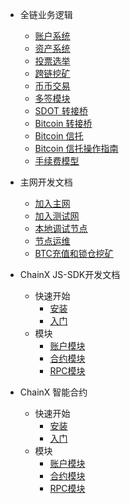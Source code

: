 - 全链业务逻辑

  - [账户系统](/zh-cn/account-system.md)
  - [资产系统](/zh-cn/asset-system.md)
  - [投票选举](/zh-cn/vote.md)
  - [跨链挖矿](/zh-cn/cross-miner.md)
  - [币币交易](/zh-cn/crypto-exchange.md)
  - [多签模块](/zh-cn/sign-module.md)
  - [SDOT 转接桥](/zh-cn/sdot-bridge.md)
  - [Bitcoin 转接桥](/zh-cn/bitcoin-bridge.md)
  - [Bitcoin 信托](/zh-cn/trust.md)
  - [Bitcoin 信托操作指南](/zh-cn/bitcoin-trust-operation.md)
  - [手续费模型](/zh-cn/poundage.md)

- 主网开发文档

  - [加入主网](/zh-cn/join-minnet.md)
  - [加入测试网](/zh-cn/join-testnet.md)
  - [本地调试节点](/zh-cn/local-node-debug.md)
  - [节点运维](/zh-cn/devops.md)
  - [BTC充值和锁仓挖矿](/zh-cn/bitcoin-recharge-and-lock.md)

- ChainX JS-SDK开发文档

  - 快速开始
    - [安装](/zh-cn/js-sdk/install.md)
    - [入门](/zh-cn/js-sdk/quick-start.md)
  - 模块
    - [账户模块](/zh-cn/js-sdk/account.md)
    - [合约模块](/zh-cn/js-sdk/contract.md)
    - [RPC模块](/zh-cn/js-sdk/rpc.md)


- ChainX 智能合约

  - 快速开始
    - [安装](/zh-cn/js-sdk/install.md)
    - [入门](/zh-cn/js-sdk/quick-start.md)
  - 模块
    - [账户模块](/zh-cn/js-sdk/account.md)
    - [合约模块](/zh-cn/js-sdk/contract.md)
    - [RPC模块](/zh-cn/js-sdk/rpc.md)




